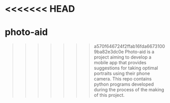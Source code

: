 <<<<<<< HEAD
=======
# photo-aid
>>>>>>> a570f646724f2ffab16fda66731009ba82e3dc0e
Photo-aid is a project aiming to develop a mobile app that provides suggestions for taking optimal portraits using their phone camera. This repo contains python programs developed  during the process of the making of this project.
